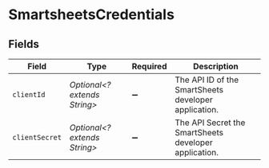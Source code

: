 # SmartsheetsCredentials


## Fields

| Field                                                 | Type                                                  | Required                                              | Description                                           |
| ----------------------------------------------------- | ----------------------------------------------------- | ----------------------------------------------------- | ----------------------------------------------------- |
| `clientId`                                            | *Optional<? extends String>*                          | :heavy_minus_sign:                                    | The API ID of the SmartSheets developer application.  |
| `clientSecret`                                        | *Optional<? extends String>*                          | :heavy_minus_sign:                                    | The API Secret the SmartSheets developer application. |